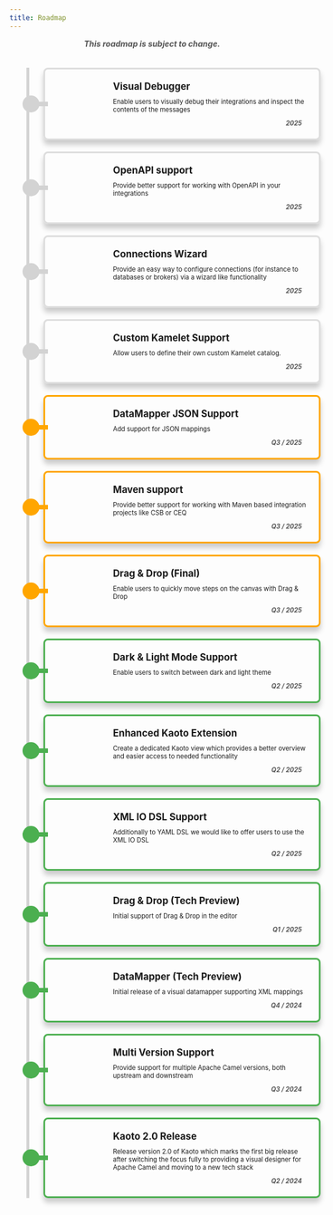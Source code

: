 ```yaml
---
title: Roadmap
---
```


<style>
h1 {
    text-align: center;
}

.roadmap-container {
    display: flex;
    flex-direction: column;
    gap: 20px;
    position: relative;
    padding-left: 60px;
}

.roadmap-timeline {
    position: absolute;
    left: 30px; /* Adjusted to center the circle */
    top: 0;
    width: 5px;
    background: lightgray;
    height: 100%; /* Adjusted to cover the height of the container */
}

.roadmap-card {
    display: flex;
    align-items: center;
    border: 3px solid #ddd;
    border-radius: 8px;
    padding: 20px;
    width: 100%;
    box-shadow: 0 8px 10px rgba(0, 0, 0, 0.2);
    position: relative;
}

.roadmap-card.wip {
    border-color:rgb(255, 166, 0);
    border-width: 3px; /* Increased border width */
}

.roadmap-card.completed {
    border-color: #4CAF50;
    border-width: 3px; /* Increased border width */
}

.roadmap-card .icon {
    font-size: 40px;
    background-size: cover; 
    background-repeat: no-repeat; 
    width: 60px; 
    height: 60px; 
    flex: 0 0 80px 80px;
    display: flex;
    align-items: center;
    justify-content: center;
    margin-right: 40px;
}

.roadmap-card .content {
    flex: 1;
}

.roadmap-card .content h3 {
    margin: 0;
    font-size: 1.2em;
    font-weight: bold;
}

.roadmap-card .content p {
    margin: 10px 0;
    font-size: 0.8em;
}

.roadmap-card .content .delivery-time {
    font-style: italic;
    color: #555;
    font-weight: bold;
    font-size: 0.8em;
    text-align: right;
    padding-right: 10px
}

.roadmap-card::before {
    content: '';
    position: absolute;
    left: -40px; /* Adjusted to center the circle */
    top: 50%;
    transform: translateY(-50%);
    width: 20px;
    height: 20px;
    border-radius: 50%;
    border: 5px solid lightgray;
    background: lightgray;
}

.roadmap-card::after {
    content: '';
    position: absolute;
    left: -20px; /* Adjusted to align with the circle */
    top: 50%;
    transform: translateY(-50%);
    width: 19px;
    height: 2px;
    background: lightgray;
    border: 3px solid lightgray;
}

.roadmap-card.wip::before {
    background:rgb(255, 166, 0);
    border: 5px solid rgb(255, 166, 0);
    left: -40px; /* Adjusted to center the circle */
}

.roadmap-card.wip::after {
    background: rgb(255, 166, 0);
    border: 3px solid rgb(255, 166, 0);
}

.roadmap-card.completed::before {
    background: #4CAF50;
    border: 5px solid #4CAF50;
    left: -40px; /* Adjusted to center the circle */
}

.roadmap-card.completed::after {
    background: #4CAF50;
    border: 3px solid #4CAF50;
}

.roadmap-description {
    text-align: center;
    font-style: italic;
    color: #555;
    font-weight: bold;
    font-size: 1em;
    padding-bottom: 20px
}
</style>

<p class="roadmap-description">
This roadmap is subject to change.
</p>


<div class="roadmap-container">
    <div class="roadmap-timeline"></div>
    <div class="roadmap-card">
        <div class="icon" style="background-image: url('./images/bug.png');"></div>
        <div class="content">
            <h3>Visual Debugger</h3>
            <p>Enable users to visually debug their integrations and inspect the contents of the messages</p>
            <div class="delivery-time">2025</div>
        </div>
    </div>
    <div class="roadmap-card">
        <div class="icon" style="background-image: url('./images/openapi.svg');"></div>
        <div class="content">
            <h3>OpenAPI support</h3>
            <p>Provide better support for working with OpenAPI in your integrations</p>
            <div class="delivery-time">2025</div>
        </div>
    </div>
    <div class="roadmap-card">
        <div class="icon" style="background-image: url('./images/puzzle.png');"></div>
        <div class="content">
            <h3>Connections Wizard</h3>
            <p>Provide an easy way to configure connections (for instance to databases or brokers) via a wizard like functionality</p>
            <div class="delivery-time">2025</div>
        </div>
    </div>
    <div class="roadmap-card">
        <div class="icon" style="background-image: url('./images/camel-logo.svg');"></div>
        <div class="content">
            <h3>Custom Kamelet Support</h3>
            <p>Allow users to define their own custom Kamelet catalog.</p>
            <div class="delivery-time">2025</div>
        </div>
    </div>
    <div class="roadmap-card wip">
        <div class="icon" style="background-image: url('./images/datamapper.png');"></div>
        <div class="content">
            <h3>DataMapper JSON Support</h3>
            <p>Add support for JSON mappings</p>
            <div class="delivery-time">Q3 / 2025</div>
        </div>
    </div>
    <div class="roadmap-card wip">
        <div class="icon" style="background-image: url('./images/build.png');"></div>
        <div class="content">
            <h3>Maven support</h3>
            <p>Provide better support for working with Maven based integration projects like CSB or CEQ</p>
            <div class="delivery-time">Q3 / 2025</div>
        </div>
    </div>
    <div class="roadmap-card wip">
        <div class="icon" style="background-image: url('./images/stop.png');"></div>
        <div class="content">
            <h3>Drag & Drop (Final)</h3>
            <p>Enable users to quickly move steps on the canvas with Drag & Drop</p>
            <div class="delivery-time">Q3 / 2025</div>
        </div>
    </div>
    <div class="roadmap-card completed">
        <div class="icon" style="background-image: url('./images/darklightmode.png');"></div>
        <div class="content">
            <h3>Dark & Light Mode Support</h3>
            <p>Enable users to switch between dark and light theme</p>
            <div class="delivery-time">Q2 / 2025</div>
        </div>
    </div>
    <div class="roadmap-card completed">
        <div class="icon" style="background-image: url('./images/vscode.svg');"></div>
        <div class="content">
            <h3>Enhanced Kaoto Extension</h3>
            <p>Create a dedicated Kaoto view which provides a better overview and easier access to needed functionality</p>
            <div class="delivery-time">Q2 / 2025</div>
        </div>
    </div>
    <div class="roadmap-card completed">
        <div class="icon" style="background-image: url('./images/xmlsupport.png');"></div>
        <div class="content">
            <h3>XML IO DSL Support</h3>
            <p>Additionally to YAML DSL we would like to offer users to use the XML IO DSL</p>
            <div class="delivery-time">Q2 / 2025</div>
        </div>
    </div>
    <div class="roadmap-card completed">
        <div class="icon" style="background-image: url('./images/stop.png');"></div>
        <div class="content">
            <h3>Drag & Drop (Tech Preview)</h3>
            <p>Initial support of Drag & Drop in the editor</p>
            <div class="delivery-time">Q1 / 2025</div>
        </div>
    </div>
    <div class="roadmap-card completed">
        <div class="icon" style="background-image: url('./images/datamapper.png');"></div>
        <div class="content">
            <h3>DataMapper (Tech Preview)</h3>
            <p>Initial release of a visual datamapper supporting XML mappings</p>
            <div class="delivery-time">Q4 / 2024</div>
        </div>
    </div>
    <div class="roadmap-card completed">
        <div class="icon" style="background-image: url('./images/camel-logo.svg');"></div>
        <div class="content">
            <h3>Multi Version Support</h3>
            <p>Provide support for multiple Apache Camel versions, both upstream and downstream</p>
            <div class="delivery-time">Q3 / 2024</div>
        </div>
    </div>
    <div class="roadmap-card completed">
        <div class="icon" style="background-image: url('./images/logo-kaoto.png');"></div>
        <div class="content">
            <h3>Kaoto 2.0 Release</h3>
            <p>Release version 2.0 of Kaoto which marks the first big release after switching the focus fully to providing a visual designer for Apache Camel and moving to a new tech stack</p>
            <div class="delivery-time">Q2 / 2024</div>
        </div>
    </div>
</div>
